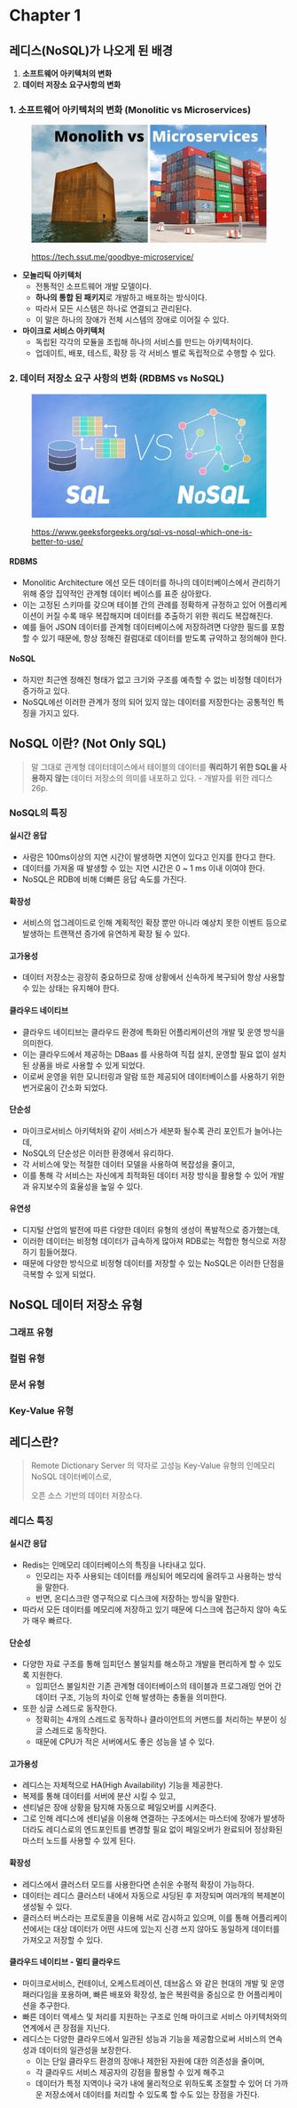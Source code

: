 # Chapter 1

## 레디스(NoSQL)가 나오게 된 배경

1. **소프트웨어 아키텍처의 변화**
2.  &#x20;**데이터 저장소 요구사항의 변화**



### **1. 소프트웨어 아키텍처의 변화  (Monolitic** vs **Microservices)**

<figure><img src="../../.gitbook/assets/image (1) (1) (1).png" alt=""><figcaption><p><a href="https://tech.ssut.me/goodbye-microservice/">https://tech.ssut.me/goodbye-microservice/</a></p></figcaption></figure>

* **모놀리틱 아키텍처**
  * 전통적인 소프트웨어 개발 모델이다.
  * **하나의 통합 된 패키지**로 개발하고 배포하는 방식이다.
  * 따라서 모든 시스템은 하나로 연결되고 관리된다.
  * 이 말은 하나의 장애가 전체 시스템의 장애로 이어질 수 있다.
* **마이크로 서비스 아키텍처**
  * 독립된 각각의 모듈을 조립해 하나의 서비스를 만드는 아키텍처이다.
  * 업데이트, 배포, 테스트, 확장 등 각 서비스 별로 독립적으로 수행할 수 있다.



### 2. 데이터 저장소 요구 사항의 변화 (RDBMS vs NoSQL)

<figure><img src="../../.gitbook/assets/image (2).png" alt=""><figcaption><p><a href="https://www.geeksforgeeks.org/sql-vs-nosql-which-one-is-better-to-use/">https://www.geeksforgeeks.org/sql-vs-nosql-which-one-is-better-to-use/</a></p></figcaption></figure>

#### **RDBMS**

* Monolitic Architecture 에선 모든 데이터를 하나의 데이터베이스에서 관리하기 위해 중앙 집약적인 관계형 데이터 베이스를 표준 삼아왔다.
* 이는 고정된 스키마를 갖으며  테이블 간의 관례를 정확하게 규정하고 있어 어플리케이션이 커질 수록 매우 복잡해지며 데이터를 추출하기 위한 쿼리도 복잡해진다.
* 예를 들어 JSON 데이터를 관계형 데이터베이스에 저장하려면 다양한 필드를 포함 할 수 있기 때문에, 항상 정해진 컬럼대로 데이터를 받도록 규약하고 정의해야 한다.

#### NoSQL

* 하지만 최근엔 정해진 형태가 없고 크기와 구조를 예측할 수 없는 비정형 데이터가 증가하고 있다.
* NoSQL에선 이러한 관계가 정의 되어 있지 않는 데이터를 저장한다는 공통적인 특징을 가지고 있다.



## NoSQL 이란? (Not Only SQL)

> 말 그대로 관계형 데이터데이스에서 테이블의 데이터를 **쿼리하기 위한 SQL을 사용하지 않는** 데이터 저장소의 의미를 내포하고 있다. - 개발자를 위한 레디스 26p.

### NoSQL의 특징

#### 실시간 응답

* 사람은 100ms이상의 지연 시간이 발생하면 지연이 있다고 인지를 한다고 한다.
* 데이터를 가져올 때 발생할 수 있는 지연 시간은 0  \~ 1 ms 이내 이여야 한다.
* NoSQL은 RDB에 비해 더빠른 응답 속도를 가진다.

#### 확장성

* 서비스의 업그레이드로 인해 계획적인 확장 뿐만 아니라 예상치 못한 이벤트 등으로 발생하는 트랜잭션 증가에 유연하게 확장 될 수 있다.

#### 고가용성

* 데이터 저장소는 굉장히 중요하므로 장애 상황에서 신속하게 복구되어 항상 사용할 수 있는 상태는 유지해야 한다.

#### 클라우드 네이티브

* 클라우드 네이티브는 클라우드 환경에 특화된 어플리케이션의 개발 및 운영 방식을 의미한다.
* 이는 클라우드에서 제공하는 DBaas 를 사용하여 직접 설치, 운영할 필요 없이 설치된 상품을 바로 사용할 수 있게 되었다.
* 이로써 운영을 위한 모니터링과 알람 또한 제공되어 데이터베이스를 사용하기 위한 번거로움이 간소화 되었다.

#### 단순성

* 마이크로서비스 아키텍처와 같이 서비스가 세분화 될수록 관리 포인트가 늘어나는데,
* NoSQL의 단순성은 이러한 환경에서 유리하다.
* 각 서비스에 맞는 적절한 데이터 모델을 사용하여 복잡성을 줄이고,
* 이를 통해 각 서비스는 자신에게 최적화된 데이터 저장 방식을 활용할 수 있어 개발과 유지보수의 효율성을 높일 수 있다.

#### 유연성

* 디지털 산업의 발전에 따른 다양한 데이터 유형의 생성이 폭발적으로 증가했는데,
* 이러한 데이터는 비정형 데이터가 급속하게 많아져 RDB로는 적합한 형식으로 저장하기 힘들어졌다.
* 때문에 다양한 방식으로 비정형 데이터를 저장할 수 있는 NoSQL은 이러한 단점을 극복할 수 있게 되었다.

## NoSQL 데이터 저장소 유형

### 그래프 유형

### 컬럼 유형

### 문서 유형

### Key-Value 유형



## 레디스란?

> Remote Dictionary Server 의 약자로 고성능 Key-Value 유형의 인메모리 NoSQL 데이터베이스로,
>
> 오픈 소스 기반의 데이터 저장소다.

### 레디스 특징

#### 실시간 응답

* Redis는 인메모리 데이터베이스의 특징을 나타내고 있다.
  * 인모리는 자주 사용되는 데이터를 캐싱되어 메모리에 올려두고 사용하는 방식을 말한다.
  * 반면, 온디스크란 영구적으로 디스크에 저장하는 방식을 말한다.
* 따라서 모든 데이터를 메모리에 저장하고 있기 때문에 디스크에 접근하지 않아 속도가 매우 빠르다.

#### 단순성

* 다양한 자료 구조를 통해 임피던스 불일치를 해소하고 개발을 편리하게 할 수 있도록 지원한다.
  * 임피던스 불일치란 기존 관계형 데이터베이스의 테이블과 프로그래밍 언어 간 데이터 구조, 기능의 차이로 인해 발생하는 충돌을 의미한다.
* 또한 싱글 스레드로 동작한다.
  * 정확히는 4개의 스레드로 동작하나 클라이언트의 커맨드를 처리하는 부분이 싱글 스레드로 동작한다.
  * 때문에 CPU가 적은 서버에서도 좋은 성능을 낼 수 있다.

#### 고가용성

* 레디스는 자체적으로 HA(High Availability) 기능을 제공한다.
* 복제를 통해 데이터를 서버에 분산 시킬 수 있고,
* 센티널은 장애 상황을 탐지해 자동으로 페일오버를 시켜준다.
* 그로 인해 레디스에 센티널을 이용해 연결하는 구조에서는 마스터에 장애가 발생하더라도 레디스로의 엔드포인트를 변경할 필요 없이 페일오버가 완료되어 정상화된 마스터 노드를 사용할 수 있게 된다.

#### 확장성

* 레디스에서 클러스터 모드를 사용한다면 손쉬운 수평적 확장이 가능하다.
* 데이터는 레디스 클러스터 내에서 자동으로 샤딩된 후 저장되며 여러개의 복제본이 생성될 수 있다.
* 클러스터 버스라는 프로토콜을 이용해 서로 감시하고 있으며, 이를 통해 어플리케이션에서는 대상 데이터가 어떤 샤드에 있는지 신경 쓰지 않아도 동일하게 데이터를 가져오고 저장할 수 있다.

#### 클라우드 네이티브 - 멀티 클라우드

* 마이크로서비스, 컨테이너, 오케스트레이션, 데브옵스 와 같은 현대의 개발 및 운영 패러다임을 포용하며, 빠른 배포와 확장성, 높은 복원력을 중심으로 한 어플리케이션을 추구한다.
* 빠른 데이터 액세스 및 처리를 지원하는 구조로 인해 마이크로 서비스 아키텍처와의 연계에서 큰 장점을 지닌다.
* 레디스는 다양한 클라우드에서 일관된 성능과 기능을 제공함으로써 서비스의 연속성과 데이터의 일관성을 보장한다.
  * 이는 단일 클라우드 환경의 장애나 제한된 자원에 대한 의존성을 줄이며,
  * 각 클라우드 서비스 제공자의 강점을 활용할 수 있게 해주고
  * 데이터가 특정 지역이나 국가 내에 물리적으로 위하도록 조절할 수 있어 더 가까운 저장소에서 데이터를 처리할 수 있도록 할 수도 있는 장점을 가진다.



